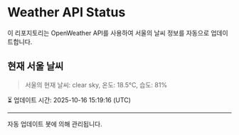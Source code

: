 
# Weather API Status

이 리포지토리는 OpenWeather API를 사용하여 서울의 날씨 정보를 자동으로 업데이트합니다.

## 현재 서울 날씨
> 서울의 현재 날씨: clear sky, 온도: 18.5°C, 습도: 81%

⏳ 업데이트 시간: 2025-10-16 15:19:16 (UTC)

---
자동 업데이트 봇에 의해 관리됩니다.
